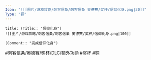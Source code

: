 ```yaml
---
Icon: "![[图片/游戏攻略/刺客信条/刺客信条 奥德赛/奖杯/信仰化身.png|30]]"
Type: "铜"
---
```

```ad-common-bronze-trophy
title: (Title:: "信仰化身")
![[图片/游戏攻略/刺客信条/刺客信条 奥德赛/奖杯/信仰化身.png|100]]

(Comment:: "完成信仰化身")
```

#刺客信条/奥德赛/奖杯/DLC/额外功勋 #奖杯 #铜

